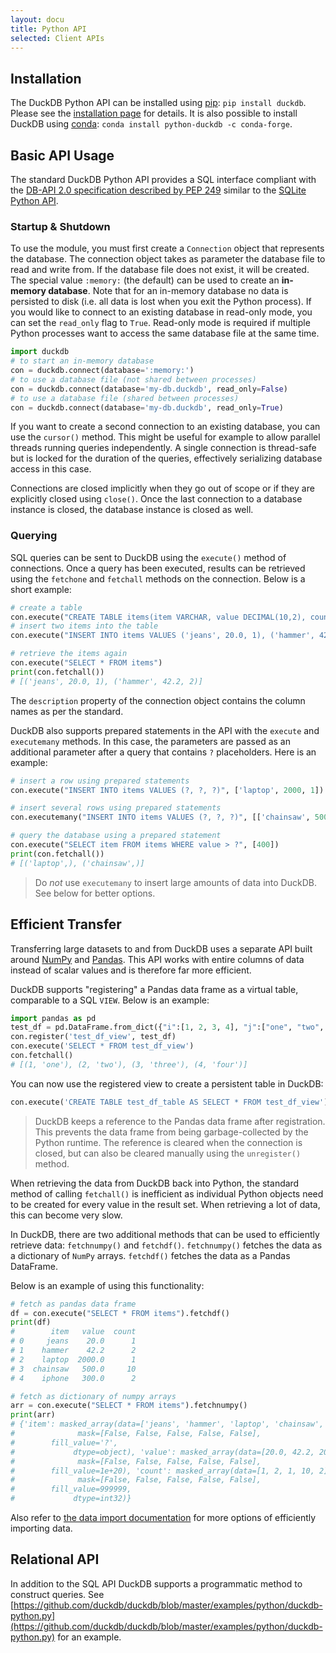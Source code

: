 ```yaml
---
layout: docu
title: Python API
selected: Client APIs
---
```

## Installation
The DuckDB Python API can be installed using [pip](https://pip.pypa.io): `pip install duckdb`. Please see the [installation page](/docs/installation?environment=python) for details. It is also possible to install DuckDB using [conda](https://docs.conda.io): `conda install python-duckdb -c conda-forge`.

## Basic API Usage
The standard DuckDB Python API provides a SQL interface compliant with the [DB-API 2.0 specification described by PEP 249](https://www.python.org/dev/peps/pep-0249/) similar to the [SQLite Python API](https://docs.python.org/3.7/library/sqlite3.html).

### Startup & Shutdown
To use the module, you must first create a `Connection` object that represents the database. The connection object takes as parameter the database file to read and write from. If the database file does not exist, it will be created. The special value `:memory:` (the default) can be used to create an **in-memory database**. Note that for an in-memory database no data is persisted to disk (i.e. all data is lost when you exit the Python process). If you would like to connect to an existing database in read-only mode, you can set the `read_only` flag to `True`. Read-only mode is required if multiple Python processes want to access the same database file at the same time.

```python
import duckdb
# to start an in-memory database
con = duckdb.connect(database=':memory:')
# to use a database file (not shared between processes)
con = duckdb.connect(database='my-db.duckdb', read_only=False)
# to use a database file (shared between processes)
con = duckdb.connect(database='my-db.duckdb', read_only=True)
```
If you want to create a second connection to an existing database, you can use the `cursor()` method. This might be useful for example to allow parallel threads running queries independently. A single connection is thread-safe but is locked for the duration of the queries, effectively serializing database access in this case. 

Connections are closed implicitly when they go out of scope or if they are explicitly closed using `close()`.  Once the last connection to a database instance is closed, the database instance is closed as well.

### Querying
SQL queries can be sent to DuckDB using the `execute()` method of connections. Once a query has been executed, results can be retrieved using the `fetchone` and `fetchall` methods on the connection. Below is a short example:

```python
# create a table
con.execute("CREATE TABLE items(item VARCHAR, value DECIMAL(10,2), count INTEGER)")
# insert two items into the table
con.execute("INSERT INTO items VALUES ('jeans', 20.0, 1), ('hammer', 42.2, 2)")

# retrieve the items again
con.execute("SELECT * FROM items")
print(con.fetchall())
# [('jeans', 20.0, 1), ('hammer', 42.2, 2)]
```

The `description` property of the connection object contains the column names as per the standard.

DuckDB also supports prepared statements in the API with the `execute` and `executemany` methods. In this case, the parameters are passed as an additional parameter after a query that contains `?` placeholders. Here is an example:
```python
# insert a row using prepared statements
con.execute("INSERT INTO items VALUES (?, ?, ?)", ['laptop', 2000, 1])

# insert several rows using prepared statements
con.executemany("INSERT INTO items VALUES (?, ?, ?)", [['chainsaw', 500, 10], ['iphone', 300, 2]] )

# query the database using a prepared statement
con.execute("SELECT item FROM items WHERE value > ?", [400])
print(con.fetchall())
# [('laptop',), ('chainsaw',)]

```

> Do *not* use `executemany` to insert large amounts of data into DuckDB. See below for better options.

## Efficient Transfer
Transferring large datasets to and from DuckDB uses a separate API built around [NumPy](https://numpy.org) and [Pandas](https://pandas.pydata.org). This API works with entire columns of data instead of scalar values and is therefore far more efficient. 

DuckDB supports "registering" a Pandas data frame as a virtual table, comparable to a SQL `VIEW`. Below is an example:

```python
import pandas as pd
test_df = pd.DataFrame.from_dict({"i":[1, 2, 3, 4], "j":["one", "two", "three", "four"]})
con.register('test_df_view', test_df)
con.execute('SELECT * FROM test_df_view')
con.fetchall()
# [(1, 'one'), (2, 'two'), (3, 'three'), (4, 'four')]
```

You can now use the registered view to create a persistent table in DuckDB:
```python
con.execute('CREATE TABLE test_df_table AS SELECT * FROM test_df_view')
```
> DuckDB keeps a reference to the Pandas data frame after registration. This prevents the data frame from being garbage-collected by the Python runtime. The reference is cleared when the connection is closed, but can also be cleared manually using the `unregister()` method.

When retrieving the data from DuckDB back into Python, the standard method of calling `fetchall()` is inefficient as individual Python objects need to be created for every value in the result set. When retrieving a lot of data, this can become very slow.

In DuckDB, there are two additional methods that can be used to efficiently retrieve data: `fetchnumpy()` and `fetchdf()`. `fetchnumpy()` fetches the data as a dictionary of `NumPy` arrays. `fetchdf()` fetches the data as a Pandas DataFrame.

Below is an example of using this functionality:

```python
# fetch as pandas data frame
df = con.execute("SELECT * FROM items").fetchdf()
print(df)
#        item   value  count
# 0     jeans    20.0      1
# 1    hammer    42.2      2
# 2    laptop  2000.0      1
# 3  chainsaw   500.0     10
# 4    iphone   300.0      2

# fetch as dictionary of numpy arrays
arr = con.execute("SELECT * FROM items").fetchnumpy()
print(arr)
# {'item': masked_array(data=['jeans', 'hammer', 'laptop', 'chainsaw', 'iphone'],
#              mask=[False, False, False, False, False],
#        fill_value='?',
#             dtype=object), 'value': masked_array(data=[20.0, 42.2, 2000.0, 500.0, 300.0],
#              mask=[False, False, False, False, False],
#        fill_value=1e+20), 'count': masked_array(data=[1, 2, 1, 10, 2],
#              mask=[False, False, False, False, False],
#        fill_value=999999,
#             dtype=int32)}

```

Also refer to [the data import documentation](/docs/data/overview) for more options of efficiently importing data.


## Relational API
In addition to the SQL API DuckDB supports a programmatic method to construct queries. See [https://github.com/duckdb/duckdb/blob/master/examples/python/duckdb-python.py](https://github.com/duckdb/duckdb/blob/master/examples/python/duckdb-python.py) for an example.
